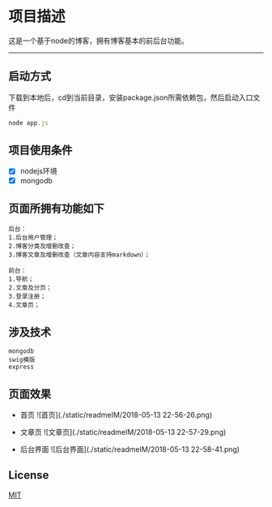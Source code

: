 项目描述
===========================
这是一个基于node的博客，拥有博客基本的前后台功能。

****
## 启动方式
下载到本地后，cd到当前目录，安装package.json所需依赖包，然后启动入口文件
```javascript
node app.js
```

## 项目使用条件
- [x] nodejs环境
- [x] mongodb

## 页面所拥有功能如下
```
后台：
1.后台用户管理；
2.博客分类及增删改查；
3.博客文章及增删改查（文章内容支持markdown）；

前台：
1.导航；
2.文章及分页；
3.登录注册；
4.文章页；

```

## 涉及技术
```
mongodb
swig模版
express

```

## 页面效果

* 首页
![首页](./static/readmeIM/2018-05-13 22-56-26.png)

* 文章页
![文章页](./static/readmeIM/2018-05-13 22-57-29.png)

* 后台界面
![后台界面](./static/readmeIM/2018-05-13 22-58-41.png)


## License
[MIT](/LICENSE)

